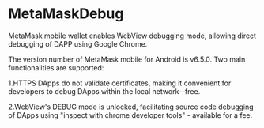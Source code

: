# MetaMaskDebug
MetaMask mobile wallet enables WebView debugging mode, allowing direct debugging of DAPP using Google Chrome.

The version number of MetaMask mobile for Android is v6.5.0.
Two main functionalities are supported:

1.HTTPS DApps do not validate certificates, making it convenient for developers to debug DApps within the local network--free.

2.WebView's DEBUG mode is unlocked, facilitating source code debugging of DApps using "inspect with chrome developer tools" - available for a fee.


